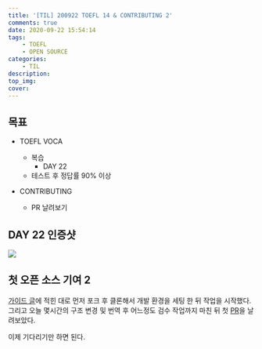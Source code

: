 ```yaml
---
title: '[TIL] 200922 TOEFL 14 & CONTRIBUTING 2'
comments: true
date: 2020-09-22 15:54:14
tags: 
    - TOEFL
    - OPEN SOURCE
categories:
    - TIL
description:
top_img:
cover:
---
```

## 목표
- TOEFL VOCA 
    - 복습
        - DAY 22
    - 테스트 후 정답률 90% 이상

- CONTRIBUTING
    - PR 날려보기

## DAY 22 인증샷
![]({{site.img_path}}/2020-09-22-TIL-200922-TOEFL-14-CONTRIBUTING-2/Day22.png)

## 첫 오픈 소스 기여 2
[가이드 글](https://velog.io/@ppp3195/%EC%98%A4%ED%94%88%EC%86%8C%EC%8A%A4-%EC%9E%85%EB%AC%B8%EC%9D%84-%EC%9C%84%ED%95%9C-%EC%95%84%EC%A3%BC-%EA%B5%AC%EC%B2%B4%EC%A0%81%EC%9D%B8-%EA%B0%80%EC%9D%B4%EB%93%9C)에 적힌 대로 먼저 포크 후 클론해서 개발 환경을 세팅 한 뒤 작업을 시작했다. 그리고 오늘 몇시간의 구조 변경 및 번역 후 어느정도 검수 작업까지 마친 뒤 첫 [PR](https://github.com/jwasham/coding-interview-university/pull/632)을 날려보았다.

이제 기다리기만 하면 된다.
